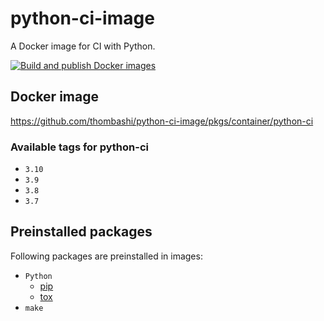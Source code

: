 # python-ci-image
A Docker image for CI with Python.

[![Build and publish Docker images](https://github.com/thombashi/python-ci-image/actions/workflows/build_docker_image.yml/badge.svg)](https://github.com/thombashi/python-ci-image/actions/workflows/build_docker_image.yml)


## Docker image
https://github.com/thombashi/python-ci-image/pkgs/container/python-ci

### Available tags for python-ci
- `3.10`
- `3.9`
- `3.8`
- `3.7`


## Preinstalled packages
Following packages are preinstalled in images:

- `Python`
    - [pip](https://pip.pypa.io/en/stable/)
    - [tox](https://tox.wiki/en/latest/)
- `make`

